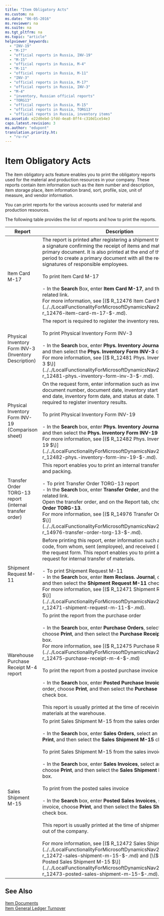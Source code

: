 ```yaml
---
title: "Item Obligatory Acts"
ms.custom: na
ms.date: "06-05-2016"
ms.reviewer: na
ms.suite: na
ms.tgt_pltfrm: na
ms.topic: "article"
helpviewer_keywords: 
  - "INV-19"
  - "M-17"
  - "official reports in Russia, INV-19"
  - "M-15"
  - "official reports in Russia, M-4"
  - "M-11"
  - "official reports in Russia, M-11"
  - "INV-3"
  - "official reports in Russia, M-17"
  - "official reports in Russia, INV-3"
  - "M-4"
  - "inventory, Russian official reports"
  - "TORG13"
  - "official reports in Russia, M-15"
  - "official reports in Russia, TORG13"
  - "official reports in Russia, inventory items"
ms.assetid: e22d0ebd-1fdd-4ea8-8ff4-c310d1ce54e3
caps.latest.revision: 3
ms.author: "edupont"
translation.priority.ht: 
  - "ru-ru"
---
```

# Item Obligatory Acts
The item obligatory acts feature enables you to print the obligatory reports used for the material and production resources in your company. These reports contain item information such as the item number and description, item storage place, item information brand, sort, profile, size, unit of measure, and vendor information.  
  
 You can print reports for the various accounts used for material and production resources.  
  
 The following table provides the list of reports and how to print the reports.  
  
|Report|Description|  
|------------|-----------------|  
|Item Card M\-17|The report is printed after registering a shipment transaction to get a signature confirming the receipt of items and materials in the primary document. It is also printed at the end of the reporting period to create a primary document with all the required signatures of responsible employees.<br /><br /> To print Item Card M\-17<br /><br /> -   In the **Search** Box, enter **Item Card M\-17**, and then choose the related link.<br />     For more information, see [\($ R\_12476 Item Card M\-17 $\)](../../LocalFunctionalityForMicrosoftDynamicsNav2016/Russia/-$-r_12476-item-card-m-17-$-.md).|  
|Physical Inventory Form INV\-3 \(Inventory Description\)|The report is required to register the inventory results.<br /><br /> To print Physical Inventory Form INV\-3<br /><br /> -   In the **Search** box, enter **Phys. Inventory Journal**, choose **Print**, and then select the **Phys. Inventory Form INV\-3** check box.<br />     For more information, see [\($ R\_12481 Phys. Inventory Form INV\-3 $\)](../../LocalFunctionalityForMicrosoftDynamicsNav2016/Russia/-$-r_12481-phys.-inventory-form-inv-3-$-.md).|  
|Physical Inventory Form INV\-19 \(Comparison sheet\)|On the request form, enter information such as inventory basis, document number, document date, inventory start date, inventory end date, inventory form date, and status at date. The report is required to register inventory results.<br /><br /> To print Physical Inventory Form INV\-19<br /><br /> -   In the **Search** box, enter **Phys. Inventory Journal**, choose **Print**, and then select the **Phys. Inventory Form INV\-19** check box.<br />     For more information, see [\($ R\_12482 Phys. Inventory Form INV\-19 $\)](../../LocalFunctionalityForMicrosoftDynamicsNav2016/Russia/-$-r_12482-phys.-inventory-form-inv-19-$-.md).|  
|Transfer Order TORG\-13 report \(internal transfer order\)|This report enables you to print an internal transfer order for items and packing.<br /><br /> -   To print Transfer Order TORG\-13 report<br />-   In the **Search** box, enter **Transfer Order**, and then choose the related link.<br />     Open the transfer order, and on the Report tab, choose **Transfer Order TORG\-13**.<br />     For more information, see [\($ R\_14976 Transfer Order TORG\-13 $\)](../../LocalFunctionalityForMicrosoftDynamicsNav2016/Russia/-$-r_14976-transfer-order-torg-13-$-.md).|  
|Shipment Request M\-11|Before printing this report, enter information such as entry type code, from whom, sent \(employee\), and received \(employee\) on the request form. This report enables you to print a shipment request for internal transfer of materials.<br /><br /> -   To print Shipment Request M\-11<br />-   In the **Search** box, enter **Item Reclass. Journal**, choose **Print**, and then select the **Shipment Request M\-11** check box.<br />     For more information, see [\($ R\_12471 Shipment Request M\-11 $\)](../../LocalFunctionalityForMicrosoftDynamicsNav2016/Russia/-$-r_12471-shipment-request-m-11-$-.md).|  
|Warehouse Purchase Receipt М\-4 report|To print the report from the purchase order<br /><br /> -   In the **Search** box, enter **Purchase Orders**, select an order, choose **Print**, and then select the **Purchase Receipt M\-4** check box.<br />     For more information, see [\($ R\_12475 Purchase Receipt M\-4 $\)](../../LocalFunctionalityForMicrosoftDynamicsNav2016/Russia/-$-r_12475-purchase-receipt-m-4-$-.md)<br /><br /> To print the report from a posted purchase invoice<br /><br /> -   In the **Search** box, enter **Posted Purchase Invoices**, select an order, choose **Print**, and then select the **Purchase Receipt M\-4** check box.<br /><br /> This report is usually printed at the time of receiving items and materials at the warehouse.|  
|Sales Shipment M\-15|To print Sales Shipment M\-15 from the sales order<br /><br /> -   In the **Search** box, enter **Sales Orders**, select an order, choose **Print**, and then select the **Sales Shipment M\-15** check box.<br /><br /> To print Sales Shipment M\-15 from the sales invoice<br /><br /> -   In the **Search** box, enter **Sales Invoices**, select an invoice, choose **Print**, and then select the **Sales Shipment M\-15** check box.<br /><br /> To print from the posted sales invoice<br /><br /> -   In the **Search** box, enter **Posted Sales Invoices**, select an invoice, choose **Print**, and then select the **Sales Shipment M\-15** check box.<br /><br /> This report is usually printed at the time of shipment of materials out of the company.<br /><br /> For more information, see [\($ R\_12472 Sales Shipment M\-15 $\)](../../LocalFunctionalityForMicrosoftDynamicsNav2016/Russia/-$-r_12472-sales-shipment-m-15-$-.md) and [\($ R\_12473 Posted Sales Shipment M\-15 $\)](../../LocalFunctionalityForMicrosoftDynamicsNav2016/Russia/-$-r_12473-posted-sales-shipment-m-15-$-.md).|  
  
## See Also  
 [Item Documents](../../LocalFunctionalityForMicrosoftDynamicsNav2016/Russia/item-documents.md)   
 [Item General Ledger Turnover](../../LocalFunctionalityForMicrosoftDynamicsNav2016/Russia/item-general-ledger-turnover.md)
